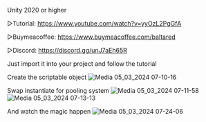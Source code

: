 Unity 2020 or higher

▷Tutorial: https://www.youtube.com/watch?v=yyOzL2PgGfA

▷Buymeacoffee: https://www.buymeacoffee.com/baltared

▷Discord: https://discord.gg/unJ7aEh65R

Just import it into your project and follow the tutorial

Create the scriptable object
![Media 05_03_2024 07-10-16](https://github.com/SamuelSatiroDev/Scriptableobject-Pooling-System/assets/107225086/2811eb44-d2de-4f5e-83f7-a157eb0eced2)

Swap instantiate for pooling system
![Media 05_03_2024 07-11-58](https://github.com/SamuelSatiroDev/Scriptableobject-Pooling-System/assets/107225086/9024d181-1e5d-4cae-9985-a45fa9940bbd)
![Media 05_03_2024 07-13-13](https://github.com/SamuelSatiroDev/Scriptableobject-Pooling-System/assets/107225086/0c9ef8d4-d6dc-4d2e-83ad-8504e832d644)

And watch the magic happen
![Media 05_03_2024 07-24-06](https://github.com/SamuelSatiroDev/Scriptableobject-Pooling-System/assets/107225086/f25bd137-de88-4ffc-9934-eee18773a51c)
